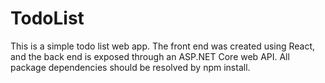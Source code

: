 # TodoList

This is a simple todo list web app. The front end was created using React, and the back end is exposed through an ASP.NET Core web API. 
All package dependencies should be resolved by npm install.
